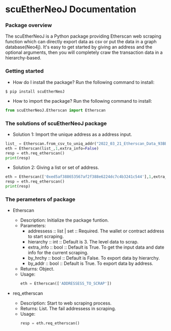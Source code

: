 # scuEtherNeoJ Documentation

### Package overview
The scuEtherNeoJ is a Python package providing Etherscan web scraping function which can directly export data as csv or put the data in a graph database(Neo4j). It's easy to get started by giving an address and the optional arguments, then you will completely craw the transaction data in a hierarchy-based.

### Getting started
* How do I install the package?
Run the following command to install:
```
$ pip install scuEtherNeoJ
```

* How to import the package?
Run the following command to install:
```Python
from scuEtherNeoJ.Etherscan import Etherscan
```

### The solutions of scuEtherNeoJ package
* Solution 1: Import the unique address as a address input.
```Python
list_ = Etherscan.from_csv_to_uniq_addr("2022_03_21_Etherscan_Data_93BBB","D:/Jupyter Files/")
eth = Etherscan(list_,1,extra_info=False)
resp = eth.req_etherscan()
print(resp)
```

* Solution 2: Giving a list or set of address.
```Python
eth = Etherscan(['0xed5af388653567af2f388e6224dc7c4b3241c544'],1,extra_info=False)
resp = eth.req_etherscan()
print(resp)
```

### The perameters of package
* Etherscan
    * Description:
        Initialize the package funtion.
    * Parameters:
        * addressess :: list | set :: Required. The wallet or contract address to start scraping.
        * hierarchy :: int :: Default is 3. The level data to scrap.
        * extra_info :: bool :: Default is True. To get the input data and date info for the current scraping.
        * by_hrchy :: bool :: Default is False. To export data by hierarchy.
        * by_addr :: bool :: Default is True. To export data by address.
    * Returns:
        Object.
    * Usage:
        ```Python
        eth = Etherscan(['ADDRESSESS_TO_SCRAP'])
        ```

* req_etherscan
    * Description:
        Start to web scraping process.
    * Returns:
        List. The fail addressess in scraping.
    * Usage:
        ```Python
        resp = eth.req_etherscan()
        ```